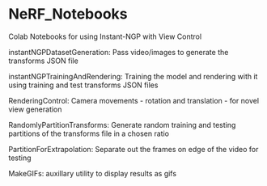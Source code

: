 # NeRF_Notebooks
Colab Notebooks for using Instant-NGP with View Control

instantNGPDatasetGeneration: Pass video/images to generate the transforms JSON file

instantNGPTrainingAndRendering: Training the model and rendering with it using training and test transforms JSON files

RenderingControl: Camera movements - rotation and translation - for novel view generation

RandomlyPartitionTransforms: Generate random training and testing partitions of the transforms file in a chosen ratio

PartitionForExtrapolation: Separate out the frames on edge of the video for testing

MakeGIFs: auxillary utility to display results as gifs
